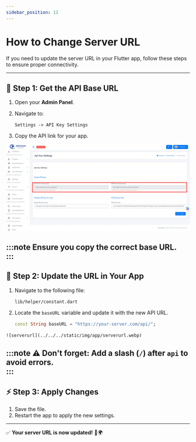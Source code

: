 ```yaml
---
sidebar_position: 11
---
```


# How to Change Server URL

If you need to update the server URL in your Flutter app, follow these steps to ensure proper connectivity.  

---

## 🔑 Step 1: Get the API Base URL  

  1. Open your **Admin Panel**.  
  2. Navigate to:  

     ```
     Settings -> API Key Settings
     ```

  3. Copy the API link for your app.  

  ![server_baseurl](../../../static/img/app/server_baseurl.webp)

:::note
   Ensure you copy the **correct base URL**.  
:::
---

## 📝 Step 2: Update the URL in Your App  

  1. Navigate to the following file:  

     ```
     lib/helper/constant.dart
     ```

  2. Locate the `baseURL` variable and update it with the new API URL.  

     ```dart
     const String baseURL = "https://your-server.com/api/";
     ```
    ![serverurl](../../../static/img/app/serverurl.webp)
:::note
  **⚠️ Don't forget:** Add a **slash (`/`) after `api`** to avoid errors.  
:::
---

## ⚡ Step 3: Apply Changes  

  1. Save the file.  
  2. Restart the app to apply the new settings.  

---

✅ **Your server URL is now updated!** 🚀🌍 